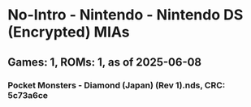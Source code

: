 # No-Intro - Nintendo - Nintendo DS (Encrypted) MIAs
## Games: 1, ROMs: 1, as of 2025-06-08

### Pocket Monsters - Diamond (Japan) (Rev 1).nds, CRC: 5c73a6ce

